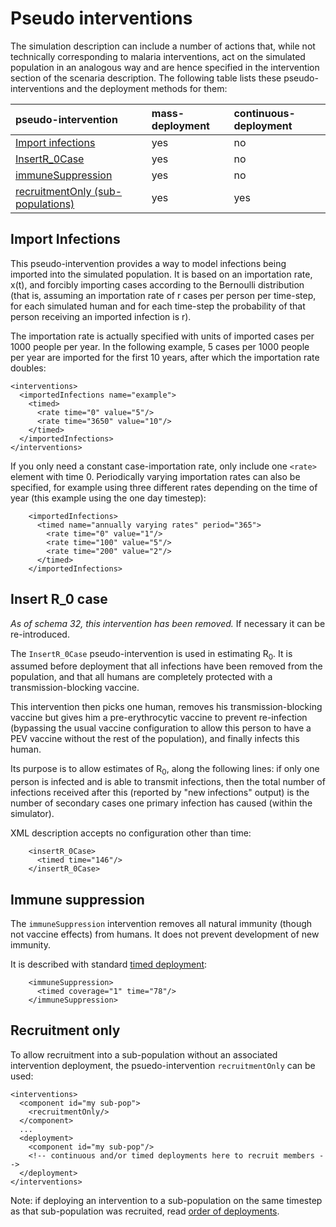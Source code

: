 # Pseudo interventions #

The simulation description can include a number of actions that, while not technically corresponding to malaria interventions, act on the simulated population in an analogous way and are hence specified in the intervention section of the scenaria description.
The following table lists these pseudo-interventions and the deployment methods for them:

| pseudo-intervention | mass-deployment | continuous-deployment |
|:--------------------|:----------------|:----------------------|
| [Import infections](ModelIntervMisc#Import_Infections.md) | yes | no |
| [InsertR\_0Case](ModelIntervMisc#Insert_R_0_case.md) | yes | no |
| [immuneSuppression](ModelIntervMisc#Immune_suppression.md) | yes | no |
| [recruitmentOnly (sub-populations)](ModelIntervMisc#Subpopulations.md) | yes | yes |

## Import Infections ##

This pseudo-intervention provides a way to model infections being imported into the simulated population. It is based on an importation rate, x(t), and forcibly importing cases according to the Bernoulli distribution (that is, assuming an importation rate of r cases per person per time-step, for each simulated human and for each time-step the probability of that person receiving an imported infection is r).

The importation rate is actually specified with units of imported cases per 1000 people per year. In the following example, 5 cases per 1000 people per year are imported for the first 10 years, after which the importation rate doubles:

```
<interventions>
  <importedInfections name="example">
    <timed>
      <rate time="0" value="5"/>
      <rate time="3650" value="10"/>
    </timed>
  </importedInfections>
</interventions>
```

If you only need a constant case-importation rate, only include one `<rate>` element with time 0. Periodically varying importation rates can also be specified, for example using three different rates depending on the time of year (this example using the one day timestep):
```
    <importedInfections>
      <timed name="annually varying rates" period="365">
        <rate time="0" value="1"/>
        <rate time="100" value="5"/>
        <rate time="200" value="2"/>
      </timed>
    </importedInfections>
```

## Insert R\_0 case ##

_As of schema 32, this intervention has been removed._ If necessary it can be re-introduced.

The `InsertR_0Case` pseudo-intervention is used in estimating R<sub>0</sub>. It is assumed before deployment that all infections have been removed from the population, and that all humans are completely protected with a transmission-blocking vaccine.

This intervention then picks one human, removes his transmission-blocking vaccine but gives him a pre-erythrocytic vaccine to prevent re-infection (bypassing the usual vaccine configuration to allow this person to have a PEV vaccine without the rest of the population), and finally infects this human.

Its purpose is to allow estimates of R<sub>0</sub>, along the following lines: if only one person is infected and is able to transmit infections, then the total number of infections received after this (reported by "new infections" output) is the number of secondary cases one primary infection has caused (within the simulator).

XML description accepts no configuration other than time:
```
    <insertR_0Case>
      <timed time="146"/>
    </insertR_0Case>
```

## Immune suppression ##

The `immuneSuppression` intervention removes all natural immunity (though not vaccine effects) from humans. It does not prevent development of new immunity.

It is described with standard [timed deployment](ModelInterventions#Timed_descriptions.md):
```
    <immuneSuppression>
      <timed coverage="1" time="78"/>
    </immuneSuppression>
```

## Recruitment only ##

To allow recruitment into a sub-population without an associated intervention deployment, the psuedo-intervention `recruitmentOnly` can be used:

```
<interventions>
  <component id="my sub-pop">
    <recruitmentOnly/>
  </component>
  ...
  <deployment>
    <component id="my sub-pop"/>
    <!-- continuous and/or timed deployments here to recruit members -->
  </deployment>
</interventions>
```

Note: if deploying an intervention to a sub-population on the same timestep as that sub-population was recruited, read [order of deployments](ModelInterventions#Order_of_deployments.md).